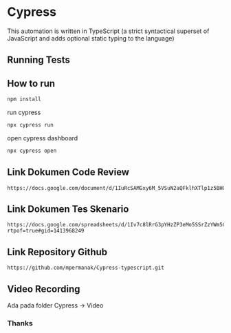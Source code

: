 # Cypress
This automation is written in TypeScript (a strict syntactical superset of JavaScript and adds optional static typing to the language)

## Running Tests

## How to run

```bash
npm install
```

run cypress
```bash
npx cypress run
```

open cypress dashboard
```bash
npx cypress open
```
## Link Dokumen Code Review
```
https://docs.google.com/document/d/1IuRcSAMGxy6M_5VSuN2aQFklhXTlp1z5BHGBtxnpztM/edit
```
## Link Dokumen Tes Skenario
```
https://docs.google.com/spreadsheets/d/1Iv7c8lRrG3pYHzZP3eMo5SSrZzYWm5CF/edit?rtpof=true#gid=1413968249
```
## Link Repository Github
```
https://github.com/mpermanak/Cypress-typescript.git
```
## Video Recording
Ada pada folder Cypress -> Video


### Thanks
